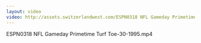 ```yaml
---
layout: video
video: http://assets.switzerlandwest.com/ESPN0318 NFL Gameday Primetime Turf Toe-30-1995.mp4
---
```

ESPN0318 NFL Gameday Primetime Turf Toe-30-1995.mp4
